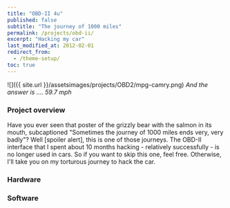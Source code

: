 ```yaml
---
title: "OBD-II 4u"
published: false
subtitle: "The journey of 1000 miles"
permalink: /projects/obd-ii/
excerpt: "Hacking my car"
last_modified_at: 2012-02-01
redirect_from:
  - /theme-setup/
toc: true
---
```

![]({{ site.url }}/assetsimages/projects/OBD2/mpg-camry.png)
*And the answer is .... 59.7 mph*

### Project overview
Have you ever seen that poster of the grizzly bear with the salmon in its mouth, subcaptioned "Sometimes the journey of 1000 miles ends very, very badly"?
Well \[spoiler alert\], this is one of those journeys. The OBD-II interface that I spent about 10 months hacking - relatively successfully -
is no longer used in cars. So if you want to skip this one, feel free. Otherwise, I'll take you on my torturous journey to hack the car.


### Hardware



### Software
